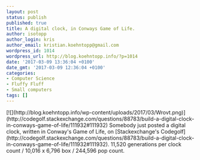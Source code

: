 ```yaml
---
layout: post
status: publish
published: true
title: A digital clock, in Conways Game of Life.
author: isotopp
author_login: kris
author_email: kristian.koehntopp@gmail.com
wordpress_id: 1014
wordpress_url: http://blog.koehntopp.info/?p=1014
date: '2017-03-09 13:36:04 +0100'
date_gmt: '2017-03-09 12:36:04 +0100'
categories:
- Computer Science
- Fluffy Fluff
- Small computers
tags: []
---
```

<p>[![](http://blog.koehntopp.info/wp-content/uploads/2017/03/Wrovt.png)](http://codegolf.stackexchange.com/questions/88783/build-a-digital-clock-in-conways-game-of-life/111932#111932) Somebody just posted a digital clock, written in Conway's Game of Life, on [Stackexchange's Codegolf](http://codegolf.stackexchange.com/questions/88783/build-a-digital-clock-in-conways-game-of-life/111932#111932). 11,520 generations per clock count / 10,016 x 6,796 box / 244,596 pop count.</p>
